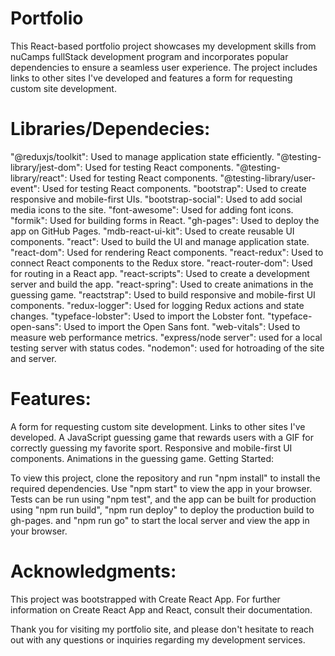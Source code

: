 # Portfolio
This React-based portfolio project showcases my development skills from nuCamps fullStack development program and incorporates popular dependencies to ensure a seamless user experience. The project includes links to other sites I've developed and features a form for requesting custom site development.

# Libraries/Dependecies:
"@reduxjs/toolkit": Used to manage application state efficiently. "@testing-library/jest-dom": Used for testing React components. "@testing-library/react": Used for testing React components. "@testing-library/user-event": Used for testing React components. "bootstrap": Used to create responsive and mobile-first UIs. "bootstrap-social": Used to add social media icons to the site. "font-awesome": Used for adding font icons. "formik": Used for building forms in React. "gh-pages": Used to deploy the app on GitHub Pages. "mdb-react-ui-kit": Used to create reusable UI components. "react": Used to build the UI and manage application state. "react-dom": Used for rendering React components. "react-redux": Used to connect React components to the Redux store. "react-router-dom": Used for routing in a React app. "react-scripts": Used to create a development server and build the app. "react-spring": Used to create animations in the guessing game. "reactstrap": Used to build responsive and mobile-first UI components. "redux-logger": Used for logging Redux actions and state changes. "typeface-lobster": Used to import the Lobster font. "typeface-open-sans": Used to import the Open Sans font. "web-vitals": Used to measure web performance metrics. "express/node server": used for a local testing server with status codes.
"nodemon": used for hotroading of the site and server.

# Features:
A form for requesting custom site development. Links to other sites I've developed. A JavaScript guessing game that rewards users with a GIF for correctly guessing my favorite sport. Responsive and mobile-first UI components. Animations in the guessing game. Getting Started:

To view this project, clone the repository and run "npm install" to install the required dependencies. Use "npm start" to view the app in your browser. Tests can be run using "npm test", and the app can be built for production using "npm run build", "npm run deploy" to deploy the production build to gh-pages. and "npm run go" to start the local server and view the app in your browser.

# Acknowledgments:
This project was bootstrapped with Create React App. For further information on Create React App and React, consult their documentation.

Thank you for visiting my portfolio site, and please don't hesitate to reach out with any questions or inquiries regarding my development services.
